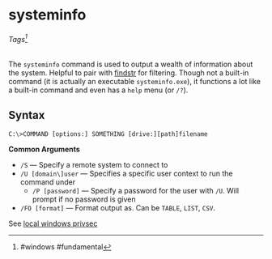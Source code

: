 # systeminfo
###### Tags[^1]
The `systeminfo` command is used to output a wealth of information about the system. Helpful to pair with [findstr](findstr.md) for filtering. Though not a built-in command (it is actually an executable `systeminfo.exe`), it functions a lot like a built-in command and even has a `help` menu (or `/?`).
## Syntax
```
C:\>COMMAND [options:] SOMETHING [drive:][path]filename
```

 **Common Arguments**
 - `/S` &mdash; Specify a remote system to connect to 
 - `/U [domain\]user` &mdash; Specifies a specific user context to run the command under
	-  `/P [password]` &mdash; Specify a password for the user with `/U`. Will prompt if no password is given
 - `/FO [format]` &mdash; Format output as. Can be `TABLE`, `LIST`, `CSV`. 

 See [local windows privsec](../../../Knowledge%20Base/Vulnerabilities/Privilege%20Escalation%20(privsec).md#Local%20Commands)
 
 [^1]: #windows #fundamental 